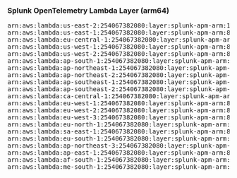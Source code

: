 <h3>Splunk OpenTelemetry Lambda Layer (arm64)</h3>

<pre>
arn:aws:lambda:us-east-2:254067382080:layer:splunk-apm-arm:13
arn:aws:lambda:us-east-1:254067382080:layer:splunk-apm-arm:8
arn:aws:lambda:eu-central-1:254067382080:layer:splunk-apm-arm:8
arn:aws:lambda:us-west-1:254067382080:layer:splunk-apm-arm:8
arn:aws:lambda:us-west-2:254067382080:layer:splunk-apm-arm:8
arn:aws:lambda:ap-south-1:254067382080:layer:splunk-apm-arm:8
arn:aws:lambda:ap-northeast-1:254067382080:layer:splunk-apm-arm:8
arn:aws:lambda:ap-northeast-2:254067382080:layer:splunk-apm-arm:8
arn:aws:lambda:ap-southeast-1:254067382080:layer:splunk-apm-arm:8
arn:aws:lambda:ap-southeast-2:254067382080:layer:splunk-apm-arm:8
arn:aws:lambda:ca-central-1:254067382080:layer:splunk-apm-arm:8
arn:aws:lambda:eu-west-1:254067382080:layer:splunk-apm-arm:8
arn:aws:lambda:eu-west-2:254067382080:layer:splunk-apm-arm:8
arn:aws:lambda:eu-west-3:254067382080:layer:splunk-apm-arm:8
arn:aws:lambda:eu-north-1:254067382080:layer:splunk-apm-arm:8
arn:aws:lambda:sa-east-1:254067382080:layer:splunk-apm-arm:8
arn:aws:lambda:eu-south-1:254067382080:layer:splunk-apm-arm:8
arn:aws:lambda:ap-northeast-3:254067382080:layer:splunk-apm-arm:8
arn:aws:lambda:ap-east-1:254067382080:layer:splunk-apm-arm:8
arn:aws:lambda:af-south-1:254067382080:layer:splunk-apm-arm:8
arn:aws:lambda:me-south-1:254067382080:layer:splunk-apm-arm:8
</pre>
